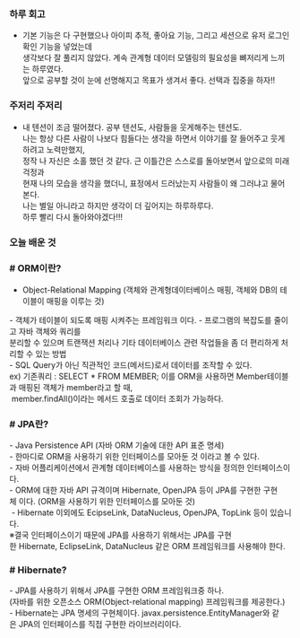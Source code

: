 ### 하루 회고  
  
- 기본 기능은 다 구현했으나 아이피 추적, 좋아요 기능, 그리고 세션으로 유저 로그인 확인 기능을 넣었는데   
생각보다 잘 풀리지 않았다. 계속 관계형 데이터 모델링의 필요성을 뼈저리게 느끼는 하루였다.   
앞으로 공부할 것이 눈에 선명해지고 목표가 생겨서 좋다. 선택과 집중을 하자!!  
  
### 주저리 주저리  
  
- 내 텐션이 조금 떨어졌다. 공부 텐션도, 사람들을 웃게해주는 텐션도.   
나는 항상 다른 사람이 나보다 힘들다는 생각을 하면서 이야기를 잘 들어주고 웃게 하려고 노력만했지,  
 정작 나 자신은 소홀 했던 것 같다. 근 이틀간은 스스로를 돌아보면서 앞으로의 미래걱정과   
현재 나의 모습을 생각을 했더니, 표정에서 드러났는지 사람들이 왜 그러냐고 물어본다.  
나는 별일 아니라고 하지만 생각이 더 깊어지는 하루하루다.  
하루 빨리 다시 돌아와야겠다!!!   
  
### 오늘 배운 것    
  
### **# ORM이란?**  
   
- Object-Relational Mapping (객체와 관계형데이터베이스 매핑, 객체와 DB의 테이블이 매핑을 이루는 것)  
  
- 객체가 테이블이 되도록 매핑 시켜주는 프레임워크 이다. - 프로그램의 복잡도를 줄이고 자바 객체와 쿼리를   
분리할 수 있으며 트랜잭션 처리나 기타 데이터베이스 관련 작업들을 좀 더 편리하게 처리할 수 있는 방법   
- SQL Query가 아닌 직관적인 코드(메서드)로서 데이터를 조작할 수 있다.  
ex) 기존쿼리 : SELECT * FROM MEMBER; 이를 ORM을 사용하면 Member테이블과 매핑된 객체가 member라고 할 때,  
 member.findAll()이라는 메서드 호출로 데이터 조회가 가능하다.  

### **# JPA란?**   
  
- Java Persistence API (자바 ORM 기술에 대한 API 표준 명세)   
- 한마디로 ORM을 사용하기 위한 인터페이스를 모아둔 것 이라고 볼 수 있다.    
- 자바 어플리케이션에서 관계형 데이터베이스를 사용하는 방식을 정의한 인터페이스이다.   
- ORM에 대한 자바 API 규격이며 Hibernate, OpenJPA 등이 JPA를 구현한 구현체 이다. (ORM을 사용하기 위한 인터페이스를 모아둔 것)  
 - Hibernate 이외에도 EcipseLink, DataNucleus, OpenJPA, TopLink 등이 있습니다.  
※결국 인터페이스이기 때문에 JPA를 사용하기 위해서는 JPA를 구현한 Hibernate, EclipseLink, DataNucleus 같은 ORM 프레임워크를 사용해야 한다.  

### **# Hibernate?**  
  
- JPA를 사용하기 위해서 JPA를 구현한 ORM 프레임워크중 하나.      
(자바를 위한 오픈소스 ORM(Object-relational mapping) 프레임워크를 제공한다.)     
- Hibernate는 JPA 명세의 구현체이다. javax.persistence.EntityManager와 같은 JPA의 인터페이스를 직접 구현한 라이브러리이다.  
